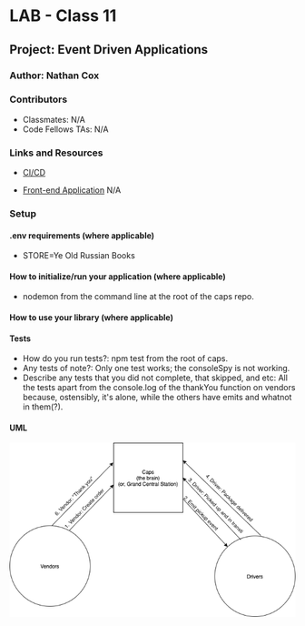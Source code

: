 # LAB - Class 11

## Project: Event Driven Applications

### Author: Nathan Cox

### Contributors

- Classmates: N/A
- Code Fellows TAs: N/A

### Links and Resources

- [CI/CD]()
<!-- - [Back-end Server URL](http://xyz.com) (when applicable) -->
- [Front-end Application]() N/A

### Setup

#### .env requirements (where applicable)

- STORE=Ye Old Russian Books

#### How to initialize/run your application (where applicable)

- nodemon from the command line at the root of the caps repo.

#### How to use your library (where applicable)

#### Tests

- How do you run tests?: npm test from the root of caps.
- Any tests of note?: Only one test works; the consoleSpy is not working.
- Describe any tests that you did not complete, that skipped, and etc: All the tests apart from the console.log of the thankYou function on vendors because, ostensibly, it's alone, while the others have emits and whatnot in them(?).

#### UML
![UML](assests/UML-lab11.png)
